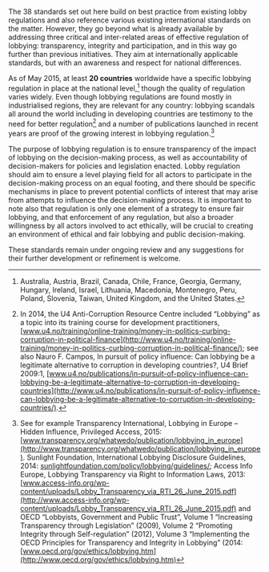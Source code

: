 The 38 standards set out here build on best practice from existing lobby regulations and also reference various existing international standards on the matter. However, they go beyond what is already available by addressing three critical and inter-related areas of effective regulation of lobbying: transparency, integrity and participation, and in this way go further than previous initiatives. They aim at internationally applicable standards, but with an awareness and respect for national differences.

As of May 2015, at least **20 countries** worldwide have a specific lobbying regulation in place at the national level,[^1] though the quality of regulation varies widely. Even though lobbying regulations are found mostly in industrialised regions, they are relevant for any country: lobbying scandals all around the world including in developing countries are testimony to the need for better regulation[^2] and a number of publications launched in recent years are proof of the growing interest in lobbying regulation.[^3] 

The purpose of lobbying regulation is to ensure transparency of the impact of lobbying on the decision-making process, as well as accountability of decision-makers for policies and legislation enacted. Lobby regulation should aim to ensure a level playing field for all actors to participate in the decision-making process on an equal footing, and there should be specific mechanisms in place to prevent potential conflicts of interest that may arise from attempts to influence the decision-making process.  It is important to note also that regulation is only one element of a strategy to ensure fair lobbying, and that enforcement of any regulation, but also a broader willingness by all actors involved to act ethically, will be crucial to creating an environment of ethical and fair lobbying and public decision-making.

These standards remain under ongoing review and any suggestions for their further development or refinement is welcome.

[^1]: Australia, Austria, Brazil, Canada, Chile, France, Georgia, Germany, Hungary, Ireland, Israel, Lithuania, Macedonia, Montenegro, Peru, Poland, Slovenia, Taiwan, United Kingdom, and the United States.
[^2]: In 2014, the U4 Anti-Corruption Resource Centre included “Lobbying” as a topic into its training course for development practitioners, [www.u4.no/training/online-training/money-in-politics-curbing-corruption-in-political-finance](http://www.u4.no/training/online-training/money-in-politics-curbing-corruption-in-political-finance/); see also Nauro F. Campos, In pursuit of policy influence: Can lobbying be a legitimate alternative to corruption in developing countries?, U4 Brief 2009:1, [www.u4.no/publications/in-pursuit-of-policy-influence-can-lobbying-be-a-legitimate-alternative-to-corruption-in-developing-countries](http://www.u4.no/publications/in-pursuit-of-policy-influence-can-lobbying-be-a-legitimate-alternative-to-corruption-in-developing-countries/).
[^3]: See for example Transparency International, Lobbying in Europe – Hidden Influence, Privileged Access, 2015: [www.transparency.org/whatwedo/publication/lobbying_in_europe](http://www.transparency.org/whatwedo/publication/lobbying_in_europe). Sunlight Foundation, International Lobbying Disclosure Guidelines, 2014: [sunlightfoundation.com/policy/lobbying/guidelines/](http://sunlightfoundation.com/policy/lobbying/guidelines/); Access Info Europe, Lobbying Transparency via Right to Information Laws, 2013: [www.access-info.org/wp-content/uploads/Lobby_Transparency_via_RTI_26_June_2015.pdf](http://www.access-info.org/wp-content/uploads/Lobby_Transparency_via_RTI_26_June_2015.pdf) and OECD “Lobbyists, Government and Public Trust”, Volume 1 “Increasing Transparency through Legislation” (2009), Volume 2 “Promoting Integrity through Self-regulation” (2012), Volume 3 “Implementing the OECD Principles for Transparency and Integrity in Lobbying” (2014: [www.oecd.org/gov/ethics/lobbying.htm](http://www.oecd.org/gov/ethics/lobbying.htm)
